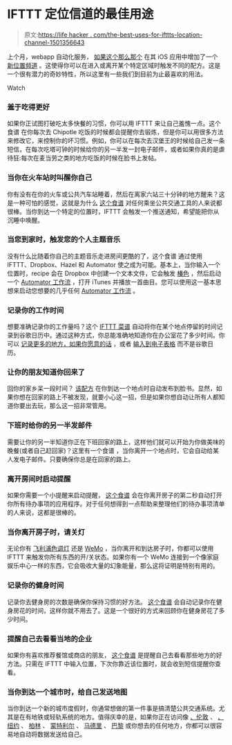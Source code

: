# IFTTT 定位信道的最佳用途

> 原文:[https://life hacker . com/the-best-uses-for-ifttts-location-channel-1501356643](https://lifehacker.com/the-best-uses-for-ifttts-location-channel-1501356643)

上个月，webapp 自动化服务， [如果这个那么那个](https://ifttt.com/) 在其 iOS 应用中增加了一个 [新位置频道](https://lifehacker.com/ifttt-for-iphone-adds-a-new-location-channel-1481934127) 。这使得你可以在进入或离开某个特定区域时触发不同的配方。这是一个很有潜力的奇妙特性，所以这里有一些我们到目前为止最喜欢的用法。

Watch

### 羞于吃得更好

如果你正试图打破吃太多快餐的习惯，你可以用 IFTTT 来让自己羞愧一点。这个食谱 在你每次去 Chipotle 吃饭的时候都会提醒你去锻炼，但是你可以用很多方法来修改它，来控制你的坏习惯。例如，你可以在每次去汉堡王的时候给自己发一条短信，在每次吃塔可钟的时候给你的另一半发一封电子邮件，或者如果你真的是虐待狂:每次在麦当劳之类的地方吃饭的时候在脸书上发帖。

### 当你在火车站时叫醒你自己

你有没有在你的火车或公共汽车站睡着，然后在离家六站三十分钟的地方醒来？这是一种可怕的感觉，这就是为什么 [这个食谱](https://ifttt.com/recipes/135156) 对任何乘坐公共交通工具的人来说都很棒。当你到达一个特定的位置时，IFTTT 会触发一个推送通知，希望能把你从沉睡中唤醒。

### 当您到家时，触发您的个人主题音乐

没有什么比随着你自己的主题音乐走进房间更酷的了，这个食谱 通过使用 IFTTT、Dropbox、Hazel 和 Automator 使之成为可能。基本上，当你输入一个位置时，recipe 会在 Dropbox 中创建一个文本文件，它会触发 [榛色](http://www.noodlesoft.com/hazel.php) ，然后启动一个 [Automator 工作流](https://www.dropbox.com/s/1xnihjgbqt32k8k/Greet%20me%20with%20awesome%20music.zip) ，打开 iTunes 并播放一首曲目。您可以使用这一基本思想来启动您想要的几乎任何 [Automator 工作流](https://lifehacker.com/show-us-your-best-automator-workflow-511701077) 。

### 记录你的工作时间

想要准确记录你的工作量吗？这个 [IFTTT 菜谱](https://ifttt.com/recipes/133380) 自动将你在某个地点停留的时间记录到谷歌日历中。通过这种方式，你总能准确地知道你在办公室花了多少时间。你可以 [记录更多的地方，如果你愿意的话](https://ifttt.com/recipes/133495) ，或者 [输入到电子表格](https://ifttt.com/recipes/133771) 而不是谷歌日历。

### 让你的朋友知道你回来了

回你的家乡呆一段时间？ [该配方](https://ifttt.com/recipes/133212) 在你到达一个地点时自动发布到脸书。显然，如果你想在回家的路上不被发现，就要小心这一招，但是如果你想自动让所有人都知道你要出去玩，那么这一招非常管用。

### 下班时给你的另一半发邮件

需要让你的另一半知道你正在下班回家的路上，这样他们就可以开始为你做美味的晚餐(或者自己赶回家)？这里有一个食谱 ，当你离开一个地点时，它会自动给某人发电子邮件。只要确保你总是在回家的路上。

### 离开房间时启动提醒

如果你需要一个小提醒来启动提醒， [这个食谱](https://ifttt.com/recipes/136311) 会在你离开房子的第二秒自动打开你所有待办事项的应用程序。对于任何想得到一点帮助来整理他们的待办事项清单的人来说，这都是很棒的。

### 当你离开房子时，请关灯

无论你有 [飞利浦色调灯](https://ifttt.com/recipes/133322) 还是 [WeMo](https://ifttt.com/recipes/134447) ，当你离开和到达房子时，你都可以使用 IFTTT 来触发你所有东西的开/关状态。如果你有一个 WeMo 连接到一个像家庭娱乐中心一样的东西，它会吸收大量的幻象能量，那么这将证明是特别有用的。

### 记录你的健身时间

记录你去健身房的次数是确保你保持习惯的好方法。 [这个食谱](https://ifttt.com/recipes/133209) 会自动记录你在健身房花的时间，这样你就不用去了。这是一个很好的方式来回顾你在健身房花了多少时间。

### 提醒自己去看看当地的企业

如果你有喜欢推荐餐馆或商店的朋友， [这个食谱](https://ifttt.com/recipes/134892) 是提醒自己去看看那些地方的好方法。只需在 IFTTT 中输入位置，下次你靠近该位置时，就会收到短信提醒你查看。

### 当你到达一个城市时，给自己发送地图

当你到达一个新的城市度假时，你通常想做的第一件事是搞清楚公共交通系统。尤其是在有地铁或轻轨系统的地方。值得庆幸的是，如果你正在访问像 [、伦敦](https://ifttt.com/recipes/134122) 、 [、纽约](https://ifttt.com/recipes/133039) 、 [柏林](https://ifttt.com/recipes/134111) 、 [蒙特利尔](https://ifttt.com/recipes/134115) 、 [马德里](https://ifttt.com/recipes/134114) 、 [巴黎](https://ifttt.com/recipes/134120) 或你想去的任何地方，你都可以很容易地自动将数据发送给自己。